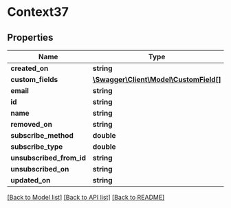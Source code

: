 # Context37

## Properties
Name | Type | Description | Notes
------------ | ------------- | ------------- | -------------
**created_on** | **string** |  | [optional] 
**custom_fields** | [**\Swagger\Client\Model\CustomField[]**](CustomField.md) |  | [optional] 
**email** | **string** |  | [optional] 
**id** | **string** |  | [optional] 
**name** | **string** |  | [optional] 
**removed_on** | **string** |  | [optional] 
**subscribe_method** | **double** |  | [optional] 
**subscribe_type** | **double** |  | [optional] 
**unsubscribed_from_id** | **string** |  | [optional] 
**unsubscribed_on** | **string** |  | [optional] 
**updated_on** | **string** |  | [optional] 

[[Back to Model list]](../README.md#documentation-for-models) [[Back to API list]](../README.md#documentation-for-api-endpoints) [[Back to README]](../README.md)


